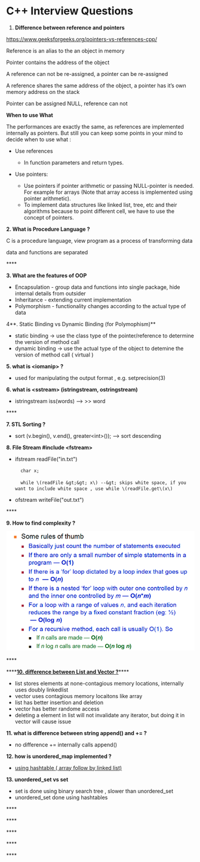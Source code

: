 # C++ Interview Questions



1. **Difference between reference and pointers** 

https://www.geeksforgeeks.org/pointers-vs-references-cpp/

Reference is an alias to the an object in memory

Pointer contains the address of the object 

A reference can not be re-assigned, a pointer can be re-assigned 

A reference shares the same address of the object, a pointer has it’s own memory address on the stack 

Pointer can be assigned NULL, reference can not

**When to use What**

The performances are exactly the same, as references are implemented internally as pointers. But still you can keep some points in your mind to decide when to use what :

* Use references
  * In function parameters and return types.
* Use pointers:

  * Use pointers if pointer arithmetic or passing NULL-pointer is needed. For example for arrays \(Note that array access is implemented using pointer arithmetic\).
  * To implement data structures like linked list, tree, etc and their algorithms because to point different cell, we have to use the concept of pointers.

**2.  What is Procedure Language ?**

C is a procedure language, view program as a process of transforming data

data and functions are separated 

\*\*\*\*

**3. What are the features of OOP**

* Encapsulation - group data and functions into single package, hide internal details from outsider
* Inheritance - extending current implementation
* Polymorphism - functionality changes according to the actual type of data 



4**. Static Binding vs Dynamic Binding \(for Polymophism\)** 

* static binding -&gt; use the class type of the pointer/reference to determine the version of method call
* dynamic binding -&gt; use the actual type of the object to detemine the version of method call \( virtual \)



**5. what is &lt;iomanip&gt; ?**

* used for manipulating the output format , e.g. setprecision\(3\)



**6. what is &lt;sstream&gt; \(istringstream, ostringstream\)**

* istringstream iss\(words\) --&gt; &gt;&gt; word

\*\*\*\*

**7. STL Sorting ?**

* sort \(v.begin\(\), v.end\(\), greater&lt;int&gt;\(\)\); --&gt; sort descending 



**8. File Stream \#include &lt;fstream&gt;** 

* ifstream readFile\("in.txt"\)

        char x;

        while \(readFile &gt;&gt; x\) --&gt; skips white space, if you want to include white space , use while \(readFile.get\(x\)

* ofstream writeFile\("out.txt"\)

\*\*\*\*

**9. How to find complexity ?**

![](../.gitbook/assets/image%20%2818%29.png)

\*\*\*\*

\*\*\*\*[**10. difference between List and Vector ?**](https://thispointer.com/difference-between-vector-and-list-in-c/)\*\*\*\*

* list stores elements at none-contagious memory locations, internally uses doubly linkedlist 
* vector uses contagious memory locaitons like array
* list has better insertion and deletion 
* vector has better randome access 
* deleting a element in list will not invalidate any iterator, but doing it in vector will cause issue 

**11. what is difference between string append\(\) and += ?**

* no difference += internally calls append\(\)

**12. how is unordered\_map implemented ?**

* [using hashtable \( array follow by linked list\) ](https://www.geeksforgeeks.org/unordered_map-in-cpp-stl/)

**13. unordered\_set vs set**

* set is done using binary search tree , slower than unordered\_set
* unordered\_set done using  hashtables 

\*\*\*\*

\*\*\*\*

\*\*\*\*

\*\*\*\*

\*\*\*\*

